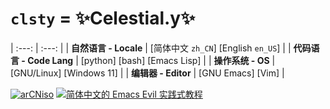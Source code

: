 # `clsty` = ✨Celestial.y✨
| :---: | :---: |
| **自然语言 - Locale** | [简体中文 `zh_CN`] [English `en_US`] |
| **代码语言 - Code Lang** | [python] [bash] [Emacs Lisp] |
| **操作系统 - OS** | [GNU/Linux] [Windows 11] |
| **编辑器 - Editor** | [GNU Emacs] [Vim] |

[![arCNiso](https://github-readme-stats.vercel.app/api/pin?username=clsty&repo=arCNiso&show_owner=true&title=arCN&title_color=fff&icon_color=fff&text_color=fff&bg_color=30,e96443,904e95)](https://github.com/clsty/arCNiso)
[![简体中文的 Emacs Evil 实践式教程](https://github-readme-stats.vercel.app/api/pin?username=clsty&repo=evil-tutor-sc&theme=one_dark_pro)](https://github.com/clsty/evil-tutor-sc)
